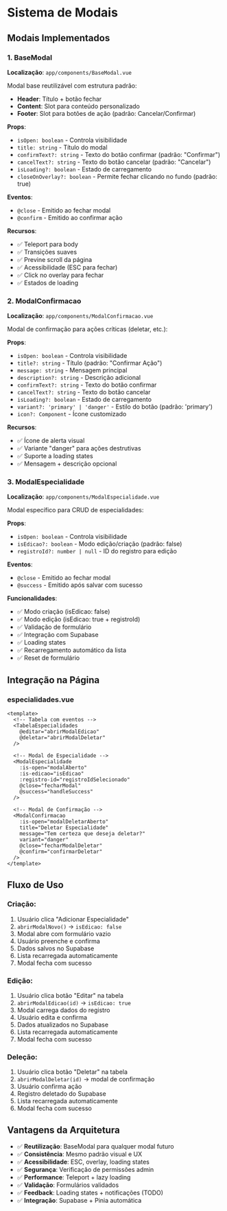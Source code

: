 # Sistema de Modais

## Modais Implementados

### 1. BaseModal
**Localização**: `app/components/BaseModal.vue`

Modal base reutilizável com estrutura padrão:
- **Header**: Título + botão fechar
- **Content**: Slot para conteúdo personalizado  
- **Footer**: Slot para botões de ação (padrão: Cancelar/Confirmar)

**Props**:
- `isOpen: boolean` - Controla visibilidade
- `title: string` - Título do modal
- `confirmText?: string` - Texto do botão confirmar (padrão: "Confirmar")
- `cancelText?: string` - Texto do botão cancelar (padrão: "Cancelar") 
- `isLoading?: boolean` - Estado de carregamento
- `closeOnOverlay?: boolean` - Permite fechar clicando no fundo (padrão: true)

**Eventos**:
- `@close` - Emitido ao fechar modal
- `@confirm` - Emitido ao confirmar ação

**Recursos**:
- ✅ Teleport para body
- ✅ Transições suaves
- ✅ Previne scroll da página
- ✅ Acessibilidade (ESC para fechar)
- ✅ Click no overlay para fechar
- ✅ Estados de loading

### 2. ModalConfirmacao
**Localização**: `app/components/ModalConfirmacao.vue`

Modal de confirmação para ações críticas (deletar, etc.):

**Props**:
- `isOpen: boolean` - Controla visibilidade
- `title?: string` - Título (padrão: "Confirmar Ação")
- `message: string` - Mensagem principal
- `description?: string` - Descrição adicional
- `confirmText?: string` - Texto do botão confirmar
- `cancelText?: string` - Texto do botão cancelar
- `isLoading?: boolean` - Estado de carregamento
- `variant?: 'primary' | 'danger'` - Estilo do botão (padrão: 'primary')
- `icon?: Component` - Ícone customizado

**Recursos**:
- ✅ Ícone de alerta visual
- ✅ Variante "danger" para ações destrutivas
- ✅ Suporte a loading states
- ✅ Mensagem + descrição opcional

### 3. ModalEspecialidade
**Localização**: `app/components/ModalEspecialidade.vue`

Modal específico para CRUD de especialidades:

**Props**:
- `isOpen: boolean` - Controla visibilidade
- `isEdicao?: boolean` - Modo edição/criação (padrão: false)
- `registroId?: number | null` - ID do registro para edição

**Eventos**:
- `@close` - Emitido ao fechar modal
- `@success` - Emitido após salvar com sucesso

**Funcionalidades**:
- ✅ Modo criação (isEdicao: false)
- ✅ Modo edição (isEdicao: true + registroId)
- ✅ Validação de formulário
- ✅ Integração com Supabase
- ✅ Loading states
- ✅ Recarregamento automático da lista
- ✅ Reset de formulário

## Integração na Página

### especialidades.vue

```vue
<template>
  <!-- Tabela com eventos -->
  <TabelaEspecialidades 
    @editar="abrirModalEdicao" 
    @deletar="abrirModalDeletar" 
  />

  <!-- Modal de Especialidade -->
  <ModalEspecialidade
    :is-open="modalAberto"
    :is-edicao="isEdicao"
    :registro-id="registroIdSelecionado"
    @close="fecharModal"
    @success="handleSuccess"
  />

  <!-- Modal de Confirmação -->
  <ModalConfirmacao
    :is-open="modalDeletarAberto"
    title="Deletar Especialidade"
    message="Tem certeza que deseja deletar?"
    variant="danger"
    @close="fecharModalDeletar"
    @confirm="confirmarDeletar"
  />
</template>
```

## Fluxo de Uso

### Criação:
1. Usuário clica "Adicionar Especialidade"
2. `abrirModalNovo()` → `isEdicao: false`
3. Modal abre com formulário vazio
4. Usuário preenche e confirma
5. Dados salvos no Supabase
6. Lista recarregada automaticamente
7. Modal fecha com sucesso

### Edição:
1. Usuário clica botão "Editar" na tabela
2. `abrirModalEdicao(id)` → `isEdicao: true`
3. Modal carrega dados do registro
4. Usuário edita e confirma
5. Dados atualizados no Supabase
6. Lista recarregada automaticamente
7. Modal fecha com sucesso

### Deleção:
1. Usuário clica botão "Deletar" na tabela
2. `abrirModalDeletar(id)` → modal de confirmação
3. Usuário confirma ação
4. Registro deletado do Supabase
5. Lista recarregada automaticamente
6. Modal fecha com sucesso

## Vantagens da Arquitetura

- ✅ **Reutilização**: BaseModal para qualquer modal futuro
- ✅ **Consistência**: Mesmo padrão visual e UX
- ✅ **Acessibilidade**: ESC, overlay, loading states
- ✅ **Segurança**: Verificação de permissões admin
- ✅ **Performance**: Teleport + lazy loading
- ✅ **Validação**: Formulários validados
- ✅ **Feedback**: Loading states + notificações (TODO)
- ✅ **Integração**: Supabase + Pinia automática
